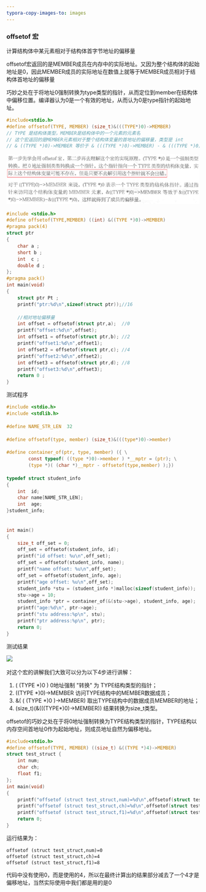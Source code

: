```yaml
---
typora-copy-images-to: images
---
```


### offsetof 宏

计算结构体中某元素相对于结构体首字节地址的偏移量

offsetof宏返回的是MEMBER成员在内存中的实际地址。又因为整个结构体的起始地址是0，因此MEMBER成员的实际地址在数值上就等于MEMBER成员相对于结构体首地址的偏移量

巧妙之处在于将地址0强制转换为type类型的指针，从而定位到member在结构体中偏移位置。编译器认为0是一个有效的地址，从而认为0是type指针的起始地址。

```c
#include<stdio.h>
#define offsetof(TYPE, MEMBER) (size_t)&(((TYPE*)0)->MEMBER)
// TYPE 是结构体类型，MEMBER是结构体中的一个元素的元素名
// 这个宏返回的是MEMBER元素相对于整个结构体变量的首地址的偏移量，类型是 int
// & ((TYPE *)0)->MEMBER 等价于 & (((TYPE *)0)->MEMBER) - & (((TYPE *)0)
```
![1500258263590](images/1500258263590.png)
```c
#include <stdio.h>  
#define offsetof(TYPE,MEMBER) ((int) &((TYPE *)0)->MEMBER)  
#pragma pack(4)  
struct ptr  
{  
    char a ;   
    short b ;   
    int  c ;   
    double d ;  
};  
#pragma pack()  
int main(void)  
{  
    struct ptr Pt ;  
    printf("ptr:%d\n",sizeof(struct ptr));//16  
      
    //相对地址偏移量   
    int offset = offsetof(struct ptr,a);  //0  
    printf("offset:%d\n",offset);  
    int offset1 = offsetof(struct ptr,b); //2  
    printf("offset1:%d\n",offset1);  
    int offset2 = offsetof(struct ptr,c); //4  
    printf("offset2:%d\n",offset2);  
    int offset3 = offsetof(struct ptr,d); //8  
    printf("offset3:%d\n",offset3);  
    return 0 ;  
}
```

测试程序

```c
#include <stdio.h>
#include <stdlib.h>

#define NAME_STR_LEN  32

#define offsetof(type, member) (size_t)&(((type*)0)->member)

#define container_of(ptr, type, member) ({ \
        const typeof( ((type *)0)->member ) *__mptr = (ptr); \
        (type *)( (char *)__mptr - offsetof(type,member) );})

typedef struct student_info
{
    int  id;
    char name[NAME_STR_LEN];
    int  age;
}student_info;


int main()
{
    size_t off_set = 0;
    off_set = offsetof(student_info, id);
    printf("id offset: %u\n",off_set);
    off_set = offsetof(student_info, name);
    printf("name offset: %u\n",off_set);
    off_set = offsetof(student_info, age);
    printf("age offset: %u\n",off_set);
    student_info *stu = (student_info *)malloc(sizeof(student_info));
    stu->age = 10;
    student_info *ptr = container_of(&(stu->age), student_info, age);
    printf("age:%d\n", ptr->age);
    printf("stu address:%p\n", stu);
    printf("ptr address:%p\n", ptr);
    return 0;
}
```

测试结果

![](http://images.cnitblog.com/blog/305504/201312/12235044-c15ba5efb23a4bee8bccd4442d7e6086.png)

对这个宏的讲解我们大致可以分为以下4步进行讲解：

1. ( (TYPE *)0 ) 0地址强制 "转换" 为 TYPE结构类型的指针；
2. ((TYPE *)0)->MEMBER 访问TYPE结构中的MEMBER数据成员；
3. &( ( (TYPE *)0 )->MEMBER) 取出TYPE结构中的数据成员MEMBER的地址；
4. (size_t)(&(((TYPE*)0)->MEMBER)) 结果转换为size_t类型。

offsetof的巧妙之处在于将0地址强制转换为TYPE结构类型的指针，TYPE结构以内存空间首地址0作为起始地址，则成员地址自然为偏移地址。

```c
#include<stdio.h>  
#define offsetof(TYPE, MEMBER) ((size_t) &((TYPE *)4)->MEMBER)  
struct test_struct {  
    int num;  
    char ch;  
    float f1;  
};  
int main(void)  
{  
    printf("offsetof (struct test_struct,num)=%d\n",offsetof(struct test_struct,num)-4);  
    printf("offsetof (struct test_struct,ch)=%d\n",offsetof(struct test_struct,ch)-4);  
    printf("offsetof (struct test_struct,f1)=%d\n",offsetof(struct test_struct,f1)-4);  
    return 0;  
}  
```

运行结果为：

```
offsetof (struct test_struct,num)=0  
offsetof (struct test_struct,ch)=4  
offsetof (struct test_struct,f1)=8 
```

代码中没有使用0，而是使用的4，所以在最终计算出的结果部分减去了一个4才是偏移地址，当然实际使用中我们都是用的是0